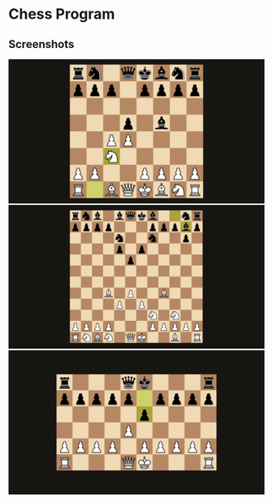 # Chess Program
## Screenshots
![](Images/chess1.png)
![](Images/chess2.png)
![](Images/chess3.png)
